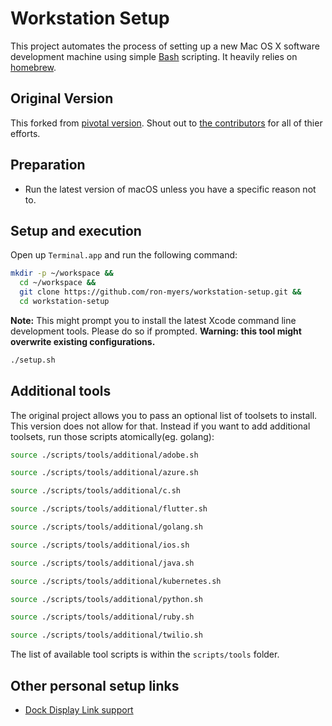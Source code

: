 # Workstation Setup

This project automates the process of setting up a new Mac OS X software development machine using simple [Bash](https://www.gnu.org/software/bash/) scripting. It heavily relies on [homebrew](https://brew.sh/).

## Original Version

This forked from [pivotal version](https://github.com/pivotal/workstation-setup/). Shout out to [the contributors](https://github.com/pivotal/workstation-setup/graphs/contributors) for all of thier efforts.

## Preparation

- Run the latest version of macOS unless you have a specific reason not to.

## Setup and execution
Open up `Terminal.app` and run the following command:

```sh
mkdir -p ~/workspace &&
  cd ~/workspace &&
  git clone https://github.com/ron-myers/workstation-setup.git &&
  cd workstation-setup
```

**Note:** This might prompt you to install the latest Xcode command line development tools. Please do so if prompted. 
**Warning: this tool might overwrite existing configurations.**

```sh
./setup.sh
```

## Additional tools

The original project allows you to pass an optional list of toolsets to install.  This version does not allow for that.  Instead if you want to add additional toolsets, run those scripts atomically(eg. golang):

```sh
source ./scripts/tools/additional/adobe.sh
```

```sh
source ./scripts/tools/additional/azure.sh
```

```sh
source ./scripts/tools/additional/c.sh
```

```sh
source ./scripts/tools/additional/flutter.sh
```

```sh
source ./scripts/tools/additional/golang.sh
```

```sh
source ./scripts/tools/additional/ios.sh
```

```sh
source ./scripts/tools/additional/java.sh
```

```sh
source ./scripts/tools/additional/kubernetes.sh
```

```sh
source ./scripts/tools/additional/python.sh
```

```sh
source ./scripts/tools/additional/ruby.sh
```

```sh
source ./scripts/tools/additional/twilio.sh
```

The list of available tool scripts is within the `scripts/tools` folder.

## Other personal setup links

* [Dock Display Link support](https://www.synaptics.com/products/displaylink-graphics/downloads/macos-connectivity-1.6?filetype=exe)
